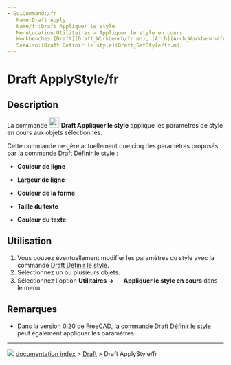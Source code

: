 ```yaml
---
- GuiCommand:/fr
   Name:Draft Apply
   Name/fr:Draft Appliquer le style
   MenuLocation:Utilitaires → Appliquer le style en cours
   Workbenches:[Draft](Draft_Workbench/fr.md), [Arch](Arch_Workbench/fr.md)
   SeeAlso:[Draft Définir le style](Draft_SetStyle/fr.md)
---
```


# Draft ApplyStyle/fr

## Description

La commande <img alt="" src=images/Draft_ApplyStyle.svg  style="width:24px;"> **Draft Appliquer le style** applique les paramètres de style en cours aux objets sélectionnés.

Cette commande ne gère actuellement que cinq des paramètres proposés par la commande [Draft Définir le style](Draft_SetStyle/fr.md) :

-    **Couleur de ligne**
    

-    **Largeur de ligne**
    

-    **Couleur de la forme**
    

-    **Taille du texte**
    

-    **Couleur du texte**
    



## Utilisation

1.  Vous pouvez éventuellement modifier les paramètres du style avec la commande [Draft Définir le style](Draft_SetStyle/fr.md).
2.  Sélectionnez un ou plusieurs objets.
3.  Sélectionnez l\'option **Utilitaires → <img src="images/Draft_ApplyStyle.svg" width=16px> Appliquer le style en cours** dans le menu.



## Remarques

-   Dans la version 0.20 de FreeCAD, la commande [Draft Définir le style](Draft_SetStyle/fr.md) peut également appliquer les paramètres.



---
![](images/Right_arrow.png) [documentation index](../README.md) > [Draft](Draft_Workbench.md) > Draft ApplyStyle/fr
